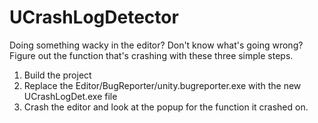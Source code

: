 # UCrashLogDetector

Doing something wacky in the editor? Don't know what's going wrong? Figure out the function that's crashing with these three simple steps.

1. Build the project
2. Replace the Editor/BugReporter/unity.bugreporter.exe with the new UCrashLogDet.exe file
3. Crash the editor and look at the popup for the function it crashed on.